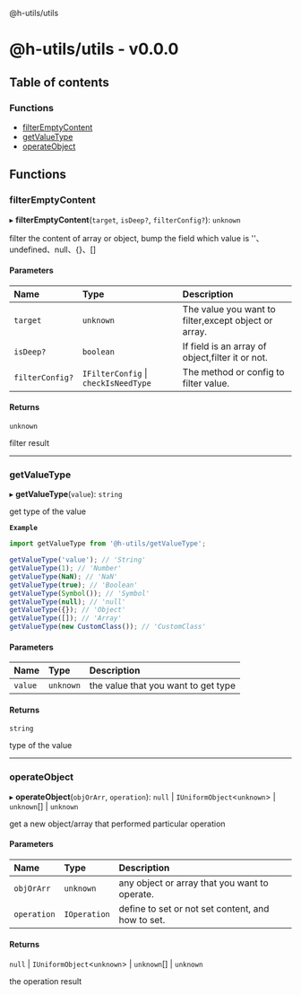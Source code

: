 
<a name="readmemd"></a>

@h-utils/utils

# @h-utils/utils - v0.0.0

## Table of contents

### Functions

- [filterEmptyContent](#filteremptycontent)
- [getValueType](#getvaluetype)
- [operateObject](#operateobject)

## Functions

### filterEmptyContent

▸ **filterEmptyContent**(`target`, `isDeep?`, `filterConfig?`): `unknown`

filter the content of array or object, bump the field which value is ''、undefined、null、{}、[]

#### Parameters

| Name | Type | Description |
| :------ | :------ | :------ |
| `target` | `unknown` | The value you want to filter,except object or array. |
| `isDeep?` | `boolean` | If field is an array of object,filter it or not. |
| `filterConfig?` | `IFilterConfig` \| `checkIsNeedType` | The method or config to filter value. |

#### Returns

`unknown`

filter result

___

### getValueType

▸ **getValueType**(`value`): `string`

get type of the value

**`Example`**

```ts
import getValueType from '@h-utils/getValueType';

getValueType('value'); // 'String'
getValueType(1); // 'Number'
getValueType(NaN); // 'NaN'
getValueType(true); // 'Boolean'
getValueType(Symbol()); // 'Symbol'
getValueType(null); // 'null'
getValueType({}); // 'Object'
getValueType([]); // 'Array'
getValueType(new CustomClass()); // 'CustomClass'
```

#### Parameters

| Name | Type | Description |
| :------ | :------ | :------ |
| `value` | `unknown` | the value that you want to get type |

#### Returns

`string`

type of the value

___

### operateObject

▸ **operateObject**(`objOrArr`, `operation`): ``null`` \| `IUniformObject`<`unknown`\> \| `unknown`[] \| `unknown`

get a new object/array that performed particular operation

#### Parameters

| Name | Type | Description |
| :------ | :------ | :------ |
| `objOrArr` | `unknown` | any object or array that you want to operate. |
| `operation` | `IOperation` | define to set or not set content, and how to set. |

#### Returns

``null`` \| `IUniformObject`<`unknown`\> \| `unknown`[] \| `unknown`

the operation result
